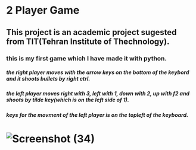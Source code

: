 # 2 Player Game
## This project is an academic project sugested from TIT(Tehran Institute of Thechnology).
### this is my first game which I have made it with python.


##### the right player moves with the arrow keys on the bottom of the keybord and it shoots bullets by right ctrl.
##### the left player moves right with 3, left with 1, down with 2, up with f2 and shoots by tilde key(which is on the left side of 1).
##### keys for the movment of the left player is on the topleft of the keyboard.

# ![Screenshot (34)](https://user-images.githubusercontent.com/95845593/223932337-5f24f668-cb02-4272-9d50-e1530e9996a5.png)
